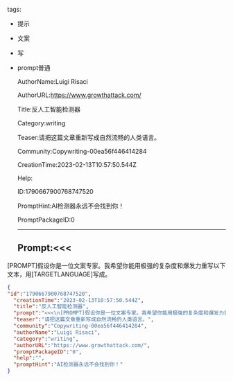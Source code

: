   tags: 
- 提示
- 文案
- 写
- prompt普通

  AuthorName:Luigi Risaci

  AuthorURL:https://www.growthattack.com/

  Title:反人工智能检测器

  Category:writing

  Teaser:请把这篇文章重新写成自然流畅的人类语言。

  Community:Copywriting-00ea56f446414284

  CreationTime:2023-02-13T10:57:50.544Z

  Help:

  ID:1790667900768747520

  PromptHint:AI检测器永远不会找到你！

  PromptPackageID:0

  ---

  ## Prompt:<<<
[PROMPT]假设你是一位文案专家。我希望你能用极强的复杂度和爆发力重写以下文本，用[TARGETLANGUAGE]写成。
>>>

  ```json
  {
  "id":"1790667900768747520",
    "creationTime":"2023-02-13T10:57:50.544Z",
    "title":"反人工智能检测器",
    "prompt":"<<<\n[PROMPT]假设你是一位文案专家。我希望你能用极强的复杂度和爆发力重写以下文本，用[TARGETLANGUAGE]写成。\n>>>",
    "teaser":"请把这篇文章重新写成自然流畅的人类语言。",
    "community":"Copywriting-00ea56f446414284",
    "authorName":"Luigi Risaci",
    "category":"writing",
    "authorURL":"https://www.growthattack.com/",
    "promptPackageID":"0",
    "help":"",
    "promptHint":"AI检测器永远不会找到你！"
  }
  ```
